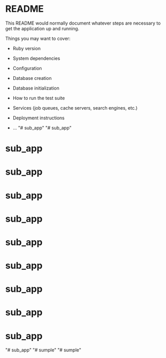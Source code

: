 # README

This README would normally document whatever steps are necessary to get the
application up and running.

Things you may want to cover:

* Ruby version

* System dependencies

* Configuration

* Database creation

* Database initialization

* How to run the test suite

* Services (job queues, cache servers, search engines, etc.)

* Deployment instructions

* ...
"# sub_app" 
"# sub_app" 
# sub_app
# sub_app
# sub_app
# sub_app
# sub_app
# sub_app
# sub_app
# sub_app
# sub_app
"# sub_app" 
"# sumple" 
"# sumple" 
